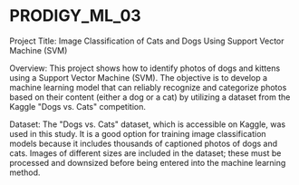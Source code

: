 # PRODIGY_ML_03
Project Title: Image Classification of Cats and Dogs Using Support Vector Machine (SVM)

Overview: This project shows how to identify photos of dogs and kittens using a Support Vector Machine (SVM). The objective is to develop a machine learning model that can reliably recognize and categorize photos based on their content (either a dog or a cat) by utilizing a dataset from the Kaggle "Dogs vs. Cats" competition.

Dataset: The "Dogs vs. Cats" dataset, which is accessible on Kaggle, was used in this study. It is a good option for training image classification models because it includes thousands of captioned photos of dogs and cats. Images of different sizes are included in the dataset; these must be processed and downsized before being entered into the machine learning method.
